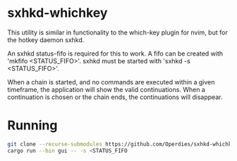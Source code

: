 # sxhkd-whichkey

This utility is similar in functionality to the which-key plugin for nvim, but for the hotkey daemon sxhkd.

An sxhkd status-fifo is required for this to work. A fifo can be created with 'mkfifo <STATUS_FIFO>'. sxhkd must be started with 'sxhkd -s <STATUS_FIFO>'.

When a chain is started, and no commands are executed within a given timeframe, the application will show the valid continuations. When a continuation is chosen or the chain ends, the continuations will disappear.

# Running
```bash
git clone --recurse-submodules https://github.com/Operdies/sxhkd-whichkey
cargo run --bin gui -- -s <STATUS_FIFO
```
